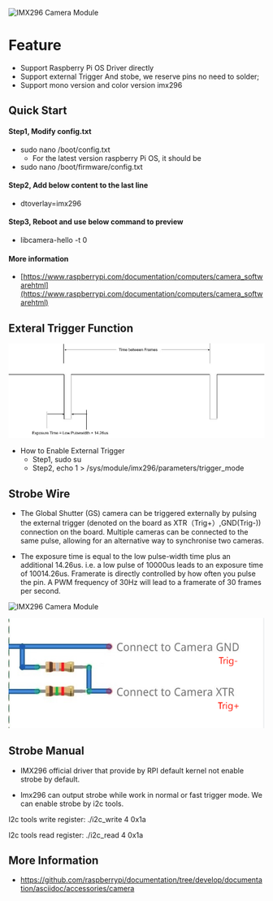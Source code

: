 ![IMX296 Camera Module](https://www.inno-maker.com/wp-content/uploads/2021/06/IMX296-MIPI-4.jpg "IMX296")



# Feature
- Support Raspberry Pi OS Driver directly
- Support external Trigger And stobe, we reserve pins no need to solder;
- Support mono version and color version imx296

## Quick Start 
#### Step1, Modify config.txt
- sudo nano /boot/config.txt
  - For the latest version raspberry Pi OS, it should be
- sudo nano /boot/firmware/config.txt

#### Step2, Add below content to the last line
- dtoverlay=imx296

#### Step3, Reboot and use below command to preview
- libcamera-hello -t 0

#### More information
- [https://www.raspberrypi.com/documentation/computers/camera_softwarehtml](https://www.raspberrypi.com/documentation/computers/camera_softwarehtml)


## Exteral Trigger Function
![External Trigger Function](https://github.com/INNO-MAKER/cam-imx296raw-trigger/blob/main/1-4Images/Signal.jpg "IMX296 External Tigger")

- How to Enable External Trigger 
  - Step1, sudo su
  - Step2, echo 1 > /sys/module/imx296/parameters/trigger_mode

## Strobe Wire 
- The Global Shutter (GS) camera can be triggered externally by pulsing the external trigger (denoted on the board as XTR（Trig+）,GND(Trig-)) connection on the board. Multiple cameras can be connected to the same pulse, allowing for an alternative way to synchronise two cameras.

- The exposure time is equal to the low pulse-width time plus an additional 14.26us. i.e. a low pulse of 10000us leads to an exposure time of 10014.26us. Framerate is directly controlled by how often you pulse the pin. A PWM frequency of 30Hz will lead to a framerate of 30 frames per second.

![IMX296 Camera Module](https://www.inno-maker.com/wp-content/uploads/2021/05/Raspberry_Pi_Global_Shutter_Camera_IMX296LLR-C_CMOS_Sensor_External_Trigger_up_to_60fps_1456x1088_Pixels_Fish-Eye_Lens_FOV160_Module_for_Pi_4B_Pi_3B_Pi_3B_Pi_3A_CM4_CM3_CM3_04.jpg "IMX296")

![IMX296](https://github.com/INNO-MAKER/cam-imx296raw-trigger/blob/main/1-4Images/Conection.png "IMX296")

## Strobe Manual 

- IMX296 official driver that provide by RPI default kernel not enable strobe by default.

- Imx296  can output strobe while work in normal or fast trigger mode.
We can enable strobe by i2c tools.

I2c tools write register:
./i2c_write  4  0x1a <reg addr> <reg val>

I2c tools read register:
./i2c_read  4  0x1a <reg addr> <num of regs regs to read>



## More Information
- https://github.com/raspberrypi/documentation/tree/develop/documentation/asciidoc/accessories/camera